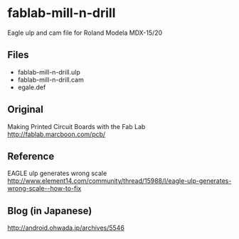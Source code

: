 # fablab-mill-n-drill

Eagle ulp and cam file for Roland Modela MDX-15/20

## Files
- fablab-mill-n-drill.ulp
- fablab-mill-n-drill.cam
- egale.def

## Original
Making Printed Circuit Boards with the Fab Lab
http://fablab.marcboon.com/pcb/

## Reference
EAGLE ulp generates wrong scale
http://www.element14.com/community/thread/15988/l/eagle-ulp-generates-wrong-scale--how-to-fix

## Blog (in Japanese)
http://android.ohwada.jp/archives/5546
